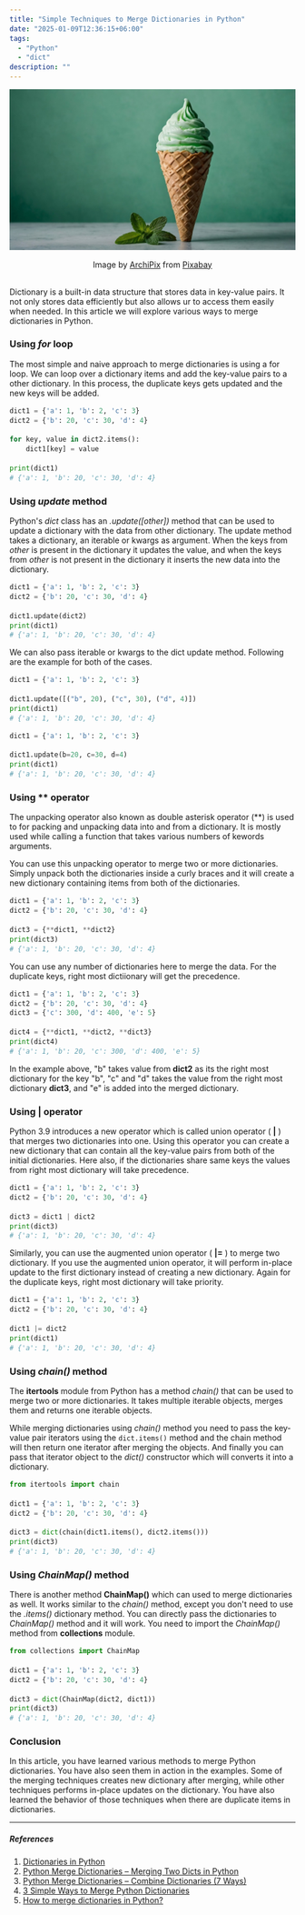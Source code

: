 ```yaml
---
title: "Simple Techniques to Merge Dictionaries in Python"
date: "2025-01-09T12:36:15+06:00"
tags:
  - "Python"
  - "dict"
description: ""
---
```


![Simple Techniques to Merge Dictionaries in Python](simple-techniques-merge-python-dictionary.jpeg "Simple Techniques to Merge Dictionaries in Python")
<center>
Image by <a href="https://pixabay.com/users/archipix-36936035/?utm_source=link-attribution&utm_medium=referral&utm_campaign=image&utm_content=8862414">ArchiPix</a> from <a href="https://pixabay.com//?utm_source=link-attribution&utm_medium=referral&utm_campaign=image&utm_content=8862414">Pixabay</a>
</center>

<br>

Dictionary is a built-in data structure that stores data in key-value pairs. It not only stores data efficiently but also allows ur to access them easily when needed. In this article we will explore various ways to merge dictionaries in Python.

### Using *for* loop
The most simple and naive approach to merge dictionaries is using a for loop. We can loop over a dictionary items and add the key-value pairs to a other dictionary. In this process, the duplicate keys gets updated and the new keys will be added. 

```python
dict1 = {'a': 1, 'b': 2, 'c': 3}
dict2 = {'b': 20, 'c': 30, 'd': 4}

for key, value in dict2.items():
    dict1[key] = value

print(dict1)
# {'a': 1, 'b': 20, 'c': 30, 'd': 4}
```

### Using *update* method
Python's *dict* class has an *.update([other])* method that can be used to update a dictionary with the data from other dictionary. The update method takes a dictionary, an iterable or kwargs as argument. When the keys from *other* is present in the dictionary it updates the value, and when the keys from *other* is not present in the dictionary it inserts the new data into the dictionary.

```python
dict1 = {'a': 1, 'b': 2, 'c': 3}
dict2 = {'b': 20, 'c': 30, 'd': 4}

dict1.update(dict2)
print(dict1)
# {'a': 1, 'b': 20, 'c': 30, 'd': 4}
```

We can also pass iterable or kwargs to the dict update method. Following are the example for both of the cases.

```python
dict1 = {'a': 1, 'b': 2, 'c': 3}

dict1.update([("b", 20), ("c", 30), ("d", 4)])
print(dict1)
# {'a': 1, 'b': 20, 'c': 30, 'd': 4}
```
```python
dict1 = {'a': 1, 'b': 2, 'c': 3}

dict1.update(b=20, c=30, d=4)
print(dict1)
# {'a': 1, 'b': 20, 'c': 30, 'd': 4}
```

### Using ** operator

The unpacking operator also known as double asterisk operator (**) is used to for packing and unpacking data into and from a dictionary. It is mostly used while calling a function that takes various numbers of kewords arguments. 

You can use this unpacking operator to merge two or more dictionaries. Simply unpack both the dictionaries inside a curly braces and it will create a new dictionary containing items from both of the dictionaries.

```python
dict1 = {'a': 1, 'b': 2, 'c': 3}
dict2 = {'b': 20, 'c': 30, 'd': 4}

dict3 = {**dict1, **dict2}
print(dict3)
# {'a': 1, 'b': 20, 'c': 30, 'd': 4}
```

You can use any number of dictionaries here to merge the data. For the duplicate keys, right most dictiionary will get the precedence. 

```python
dict1 = {'a': 1, 'b': 2, 'c': 3}
dict2 = {'b': 20, 'c': 30, 'd': 4}
dict3 = {'c': 300, 'd': 400, 'e': 5}

dict4 = {**dict1, **dict2, **dict3}
print(dict4)
# {'a': 1, 'b': 20, 'c': 300, 'd': 400, 'e': 5}
```

In the example above, "b" takes value from **dict2** as its the right most dictionary for the key "b", "c" and "d" takes the value from the right most dictionary **dict3**, and "e" is added into the merged dictionary.

### Using | operator

Python 3.9 introduces a new operator which is called union operator ( **|** ) that merges two dictionaries into one. Using this operator you can create a new dictionary that can contain all the key-value pairs from both of the initial dictionaries. Here also, if the dictionaries share same keys the values from right most dictionary will take precedence.

```python
dict1 = {'a': 1, 'b': 2, 'c': 3}
dict2 = {'b': 20, 'c': 30, 'd': 4}

dict3 = dict1 | dict2
print(dict3)
# {'a': 1, 'b': 20, 'c': 30, 'd': 4}
```

Similarly, you can use the augmented union operator ( **|=** ) to merge two dictionary. If you use the augmented union operator, it will perform in-place update to the first dictionary instead of creating a new dictionary. Again for the duplicate keys, right most dictionary will take priority.

```python
dict1 = {'a': 1, 'b': 2, 'c': 3}
dict2 = {'b': 20, 'c': 30, 'd': 4}

dict1 |= dict2
print(dict1)
# {'a': 1, 'b': 20, 'c': 30, 'd': 4}
```

### Using *chain()* method

The **itertools** module from Python has a method *chain()* that can be used to merge two or more dictionaries. It takes multiple iterable objects, merges them and returns one iterable objects.

While merging dictionaries using *chain()* method you need to pass the key-value pair iterators using the `dict.items()` method and the chain method will then return one iterator after merging the objects. And finally you can pass that iterator object to the *dict()* constructor which will converts it into a dictionary.

```python
from itertools import chain

dict1 = {'a': 1, 'b': 2, 'c': 3}
dict2 = {'b': 20, 'c': 30, 'd': 4}

dict3 = dict(chain(dict1.items(), dict2.items()))
print(dict3)
# {'a': 1, 'b': 20, 'c': 30, 'd': 4}
```

### Using *ChainMap()* method

There is another method **ChainMap()** which can used to merge dictionaries as well. It works similar to the *chain()* method, except you don't need to use the *.items()* dictionary method. You can directly pass the dictionaries to *ChainMap()* method and it will work. You need to import the *ChainMap()* method from **collections** module.

```python
from collections import ChainMap

dict1 = {'a': 1, 'b': 2, 'c': 3}
dict2 = {'b': 20, 'c': 30, 'd': 4}

dict3 = dict(ChainMap(dict2, dict1))
print(dict3)
# {'a': 1, 'b': 20, 'c': 30, 'd': 4}
```

### Conclusion

In this article, you have learned various methods to merge Python dictionaries. You have also seen them in action in the examples. Some of the merging techniques creates new dictionary after merging, while other techniques performs in-place updates on the dictionary. You have also learned the behavior of those techniques when there are duplicate items in dictionaries.

---

##### References
1. [Dictionaries in Python](https://realpython.com/python-dicts/)
2. [Python Merge Dictionaries – Merging Two Dicts in Python](https://www.freecodecamp.org/news/python-merge-dictionaries-merging-two-dicts-in-python/)
3. [Python Merge Dictionaries – Combine Dictionaries (7 Ways)](https://datagy.io/python-merge-dictionaries/)
4. [3 Simple Ways to Merge Python Dictionaries](https://www.kdnuggets.com/3-simple-ways-to-merge-python-dictionaries)
5. [How to merge dictionaries in Python?](https://www.askpython.com/python/dictionary/merge-dictionaries)
